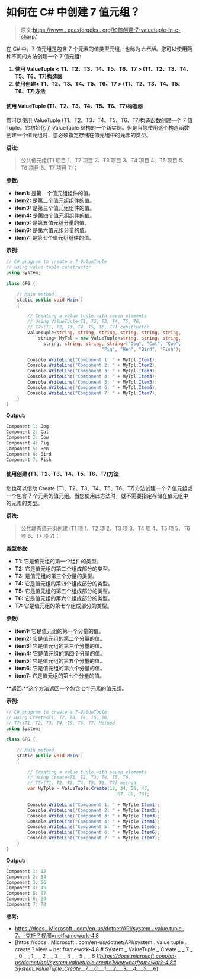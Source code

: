 # 如何在 C# 中创建 7 值元组？

> 原文:[https://www . geesforgeks . org/如何创建-7-valuetuple-in-c-sharp/](https://www.geeksforgeeks.org/how-to-create-7-valuetuple-in-c-sharp/)

在 C# 中，7 值元组是包含 7 个元素的值类型元组，也称为*七元组*。您可以使用两种不同的方法创建一个 7 值元组:

1.  **使用 ValueTuple < T1、T2、T3、T4、T5、T6、T7 > (T1、T2、T3、T4、T5、T6、T7)构造器**
2.  **使用创建< T1、T2、T3、T4、T5、T6、T7 > (T1、T2、T3、T4、T5、T6、T7)方法**

#### 使用 ValueTuple <t1 t2="" t3="" t4="" t5="" t6="" t7="">(T1、T2、T3、T4、T5、T6、T7)构造器</t1>

您可以使用 ValueTuple <t1 t2="" t3="" t4="" t5="" t6="" t7="">(T1、T2、T3、T4、T5、T6、T7)构造函数创建一个 7 值 Tuple。它初始化了 ValueTuple <t1 t2="" t3="" t4="" t5="" t6="" t7="">结构的一个新实例。但是当您使用这个构造函数创建一个值元组时，您必须指定存储在值元组中的元素的类型。</t1></t1>

**语法:**

> 公共值元组(T1 项目 1、T2 项目 2、T3 项目 3、T4 项目 4、T5 项目 5、T6 项目 6、T7 项目 7)；

**参数:**

*   **item1:** 是第一个值元组组件的值。
*   **item2:** 是第二个值元组组件的值。
*   **item3:** 是第三个值元组组件的值。
*   **item4:** 是第四个值元组组件的值。
*   **item5:** 是第五值元组分量的值。
*   **item6:** 是第六值元组分量的值。
*   **item7:** 是第七个值元组组件的值。

**示例:**

```cs
// C# program to create a 7-ValueTuple
// using value tuple constructor
using System;

class GFG {

    // Main method
    static public void Main()
    {

        // Creating a value tuple with seven elements
        // Using ValueTuple<T1, T2, T3, T4, T5, T6,
        // T7>(T1, T2, T3, T4, T5, T6, T7) constructor
        ValueTuple<string, string, string, string, string, string,
            string> MyTpl = new ValueTuple<string, string, string, 
              string, string, string, string>("Dog", "Cat", "Cow",
                                    "Pig", "Hen", "Bird", "Fish");

        Console.WriteLine("Component 1: " + MyTpl.Item1);
        Console.WriteLine("Component 2: " + MyTpl.Item2);
        Console.WriteLine("Component 3: " + MyTpl.Item3);
        Console.WriteLine("Component 4: " + MyTpl.Item4);
        Console.WriteLine("Component 5: " + MyTpl.Item5);
        Console.WriteLine("Component 6: " + MyTpl.Item6);
        Console.WriteLine("Component 7: " + MyTpl.Item7);
    }
}
```

**Output:**

```cs
Component 1: Dog
Component 2: Cat
Component 3: Cow
Component 4: Pig
Component 5: Hen
Component 6: Bird
Component 7: Fish

```

#### 使用创建 <t1 t2="" t3="" t4="" t5="" t6="" t7="">(T1、T2、T3、T4、T5、T6、T7)方法</t1>

您也可以借助 Create <t1 t2="" t3="" t4="" t5="" t6="" t7="">(T1、T2、T3、T4、T5、T6、T7)方法创建一个 7 值元组或一个包含 7 个元素的值元组。当您使用此方法时，就不需要指定存储在值元组中的元素的类型。</t1>

**语法:**

> 公共静态值元组<t1 t2="" t3="" t4="" t5="" t6="" t7="">创建 <t1 t2="" t3="" t4="" t5="" t6="" t7="">(T1 项 1、T2 项 2、T3 项 3、T4 项 4、T5 项 5、T6 项 6、T7 项 7)；</t1></t1>

**类型参数:**

*   **T1:** 它是值元组的第一个组件的类型。
*   **T2:** 它是值元组的第二个组成部分的类型。
*   **T3:** 是值元组的第三个分量的类型。
*   **T4:** 它是值元组的第四个组成部分的类型。
*   **T5:** 它是值元组的第五个组成部分的类型。
*   **T6:** 它是值元组的第六个组成部分的类型。
*   **T7:** 它是值元组的第七个组成部分的类型。

**参数:**

*   **item1:** 它是值元组的第一个分量的值。
*   **item2:** 它是值元组的第二个分量的值。
*   **item3:** 它是值元组的第三个分量的值。
*   **item4:** 它是值元组的第四个分量的值。
*   **item5:** 它是值元组的第五个分量的值。
*   **item6:** 它是值元组的第六个分量的值。
*   **item7:** 它是值元组的第七个分量的值。

**返回:**这个方法返回一个包含七个元素的值元组。

**示例:**

```cs
// C# program to create a 7-ValueTuple
// using Create<T1, T2, T3, T4, T5, T6,
// T7>(T1, T2, T3, T4, T5, T6, T7) Method
using System;

class GFG {

    // Main method
    static public void Main()
    {

        // Creating a value tuple with seven elements
        // Using Create<T1, T2, T3, T4, T5, T6, 
        // T7>(T1, T2, T3, T4, T5, T6, T7) method
        var MyTple = ValueTuple.Create(12, 34, 56, 45,
                                          67, 89, 78);

        Console.WriteLine("Component 1: " + MyTple.Item1);
        Console.WriteLine("Component 2: " + MyTple.Item2);
        Console.WriteLine("Component 3: " + MyTple.Item3);
        Console.WriteLine("Component 4: " + MyTple.Item4);
        Console.WriteLine("Component 5: " + MyTple.Item5);
        Console.WriteLine("Component 6: " + MyTple.Item6);
        Console.WriteLine("Component 7: " + MyTple.Item7);
    }
}
```

**Output:**

```cs
Component 1: 12
Component 2: 34
Component 3: 56
Component 4: 45
Component 5: 67
Component 6: 89
Component 7: 78

```

**参考:**

*   [https://docs . Microsoft . com/en-us/dotnet/API/system . value tuple-7。-克托？视图=netframework-4.8](https://docs.microsoft.com/en-us/dotnet/api/system.valuetuple-7.-ctor?view=netframework-4.8)
*   [https://docs . Microsoft . com/en-us/dotnet/API/system . value tuple . create？view = net framework-4.8 # System _ ValueTuple _ Create _ _ 7 _ _ 0 _ _ 1 _ _ 2 _ _ 3 _ _ 4 _ _ 5 _ _ 6 _](https://docs.microsoft.com/en-us/dotnet/api/system.valuetuple.create?view=netframework-4.8# System_ValueTuple_Create__7___0___1___2___3___4___5___6_)